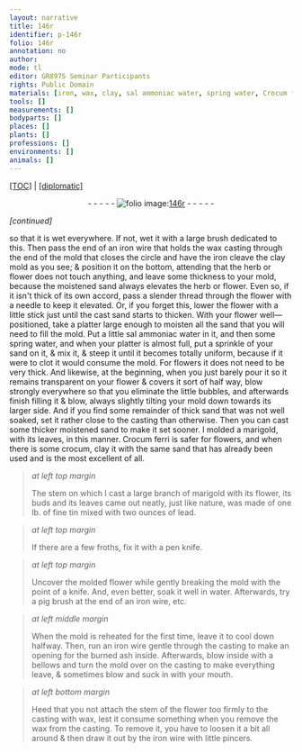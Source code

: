 ```yaml
---
layout: narrative
title: 146r
identifier: p-146r
folio: 146r
annotation: no
author:
mode: tl
editor: GR8975 Seminar Participants
rights: Public Domain
materials: [iron, wax, clay, sal ammoniac water, spring water, Crocum ferri, crocum, tin, lead, water]
tools: []
measurements: []
bodyparts: []
places: []
plants: []
professions: []
environments: []
animals: []
---
```


<p><a href="{{ site.baseurl }}/translation/">[TOC]</a> | <a href="{{ site.baseurl }}/texts/p-146r_tc/" target="_blank">[diplomatic]</a></p><div class="folio" align="center">- - - - - <a href="http://gallica.bnf.fr/ark:/12148/btv1b10500001g/f297.image" target="_blank"><img src="https://cu-mkp.github.io/2017-workshop-edition/assets/photo-icon.png" alt="folio image: " style="display:inline-block; margin-bottom:-3px;"/>146r</a> - - - - - </div>  
 
*[continued]*
  
so that it is wet everywhere. If not, wet it with a large brush dedicated to this. Then pass the end of an <span class="m">iron</span> wire that holds the <span class="m">wax</span> casting through the end of the mold that closes the circle and have the <span class="m">iron</span> cleave the <span class="m">clay</span> mold as you see; & position it on the bottom, attending that the herb or flower does not touch anything, and leave some thickness to your mold, because the moistened sand always elevates the herb or flower. Even so, if it isn't thick of its own accord, pass a slender thread through the flower with a needle to keep it elevated. Or, if you forget this, lower the flower with a little stick just until the cast sand starts to thicken. With your flower well—positioned, take a platter large enough to moisten all the sand that you will need to fill the mold. Put a little <span class="m">sal ammoniac water</span> in it, and then some <span class="m">spring water</span>, and when your platter is almost full, put a sprinkle of your sand on it, & mix it, & steep it until it becomes totally uniform, because if it were to clot it would consume the mold. For flowers it does not need to be very thick. And likewise, at the beginning, when you just barely pour it so it remains transparent on your flower & covers it sort of half way, blow strongly everywhere so that you eliminate the little bubbles, and afterwards finish filling it & blow, always slightly tilting your mold down towards its larger side. And if you find some remainder of thick sand that was not well soaked, set it rather close to the casting than otherwise. Then you can cast some thicker moistened sand to make it set sooner. I molded a marigold, with its leaves, in this manner. <span class="m">Crocum ferri</span> is safer for flowers, and when there is some <span class="m">crocum</span>, clay it with the same sand that has already been used and is the most excellent of all.
 
 
> *at left top margin*
> 
> 
>  The stem on which I cast a large branch of marigold with its flower, its buds and its leaves came out neatly, just like nature, was made of one lb. of fine <span class="m">tin</span> mixed with two ounces of <span class="m">lead</span>.
 
> *at left top margin*
> 
> 
>  If there are a few froths, fix it with a pen knife.
 
> *at left top margin*
> 
> 
>  Uncover the molded flower while gently breaking the mold with the point of a knife. And, even better, soak it well in <span class="m">water</span>. Afterwards, try a pig brush at the end of an <span class="m">iron</span> wire, etc.
 
> *at left middle margin*
> 
> 
>  When the mold is reheated for the first time, leave it to cool down halfway. Then, run an <span class="m">iron</span> wire gentle through the casting to make an opening for the burned ash inside. Afterwards, blow inside with a bellows and turn the mold over on the casting to make everything leave, & sometimes blow and suck in with your mouth.
 
> *at left bottom margin*
> 
> 
>  Heed that you not attach the stem of the flower too firmly to the casting with <span class="m">wax</span>, lest it consume something when you remove the <span class="m">wax</span> from the casting. To remove it, you have to loosen it a bit all around & then draw it out by the <span class="m">iron</span> wire with little pincers.
